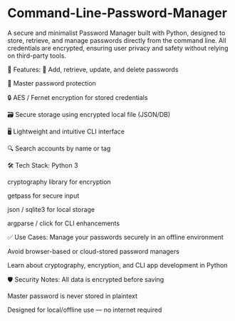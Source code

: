 # Command-Line-Password-Manager

A secure and minimalist Password Manager built with Python, designed to store, retrieve, and manage passwords directly from the command line. All credentials are encrypted, ensuring user privacy and safety without relying on third-party tools.

🔧 Features:
🔑 Add, retrieve, update, and delete passwords

🧠 Master password protection

🔒 AES / Fernet encryption for stored credentials

🗃️ Secure storage using encrypted local file (JSON/DB)

🖥️ Lightweight and intuitive CLI interface

🔍 Search accounts by name or tag

🛠️ Tech Stack:
Python 3

cryptography library for encryption

getpass for secure input

json / sqlite3 for local storage

argparse / click for CLI enhancements

✅ Use Cases:
Manage your passwords securely in an offline environment

Avoid browser-based or cloud-stored password managers

Learn about cryptography, encryption, and CLI app development in Python

🛡️ Security Notes:
All data is encrypted before saving

Master password is never stored in plaintext

Designed for local/offline use — no internet required
